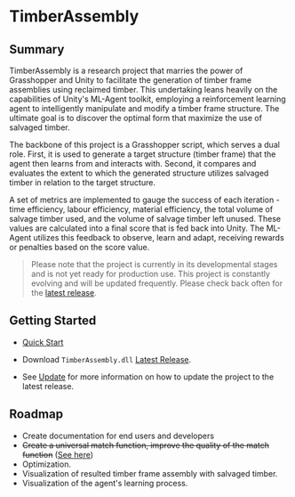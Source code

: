 # TimberAssembly

## Summary

TimberAssembly is a research project that marries the power of Grasshopper and Unity to facilitate the generation of timber frame assemblies using reclaimed timber. This undertaking leans heavily on the capabilities of Unity's ML-Agent toolkit, employing a reinforcement learning agent to intelligently manipulate and modify a timber frame structure. The ultimate goal is to discover the optimal form that maximize the use of salvaged timber.

The backbone of this project is a Grasshopper script, which serves a dual role. First, it is used to generate a target structure (timber frame) that the agent then learns from and interacts with. Second, it compares and evaluates the extent to which the generated structure utilizes salvaged timber in relation to the target structure. 

A set of metrics are implemented to gauge the success of each iteration - time efficiency, labour efficiency, material efficiency, the total volume of salvage timber used, and the volume of salvage timber left unused. These values are calculated into a final score that is fed back into Unity. The ML-Agent utilizes this feedback to observe, learn and adapt, receiving rewards or penalties based on the score value.

> Please note that the project is currently in its developmental stages and is not yet ready for production use.
> This project is constantly evolving and will be updated frequently. Please check back often for the [latest release](https://github.com/sean1832/ML-Assembly/releases/latest).

## Getting Started
- [Quick Start](articles/get_started/quick_start.md)

- Download `TimberAssembly.dll` [Latest Release](https://github.com/sean1832/ML-Assembly/releases/latest).

- See [Update](articles/get_started/update.md) for more information on how to update the project to the latest release.

## Roadmap
- Create documentation for end users and developers
- ~~Create a universal match function, improve the quality of the match function~~ ([See here](xref:TimberAssembly.Operation.Match.UniMatch(TimberAssembly.Entities.Remain@)))
- Optimization.
- Visualization of resulted timber frame assembly with salvaged timber.
- Visualization of the agent's learning process.